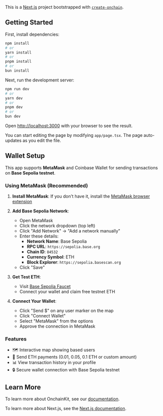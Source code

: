 This is a [Next.js](https://nextjs.org) project bootstrapped with [`create-onchain`](https://www.npmjs.com/package/create-onchain).


## Getting Started

First, install dependencies:

```bash
npm install
# or
yarn install
# or
pnpm install
# or
bun install
```

Next, run the development server:

```bash
npm run dev
# or
yarn dev
# or
pnpm dev
# or
bun dev
```

Open [http://localhost:3000](http://localhost:3000) with your browser to see the result.

You can start editing the page by modifying `app/page.tsx`. The page auto-updates as you edit the file.

## Wallet Setup

This app supports **MetaMask** and Coinbase Wallet for sending transactions on **Base Sepolia testnet**.

### Using MetaMask (Recommended)

1. **Install MetaMask**: If you don't have it, install the [MetaMask browser extension](https://metamask.io/download/)

2. **Add Base Sepolia Network**:
   - Open MetaMask
   - Click the network dropdown (top left)
   - Click "Add Network" → "Add a network manually"
   - Enter these details:
     - **Network Name**: Base Sepolia
     - **RPC URL**: `https://sepolia.base.org`
     - **Chain ID**: `84532`
     - **Currency Symbol**: ETH
     - **Block Explorer**: `https://sepolia.basescan.org`
   - Click "Save"

3. **Get Test ETH**:
   - Visit [Base Sepolia Faucet](https://www.coinbase.com/faucets/base-ethereum-goerli-faucet)
   - Connect your wallet and claim free testnet ETH

4. **Connect Your Wallet**:
   - Click "Send $" on any user marker on the map
   - Click "Connect Wallet"
   - Select "MetaMask" from the options
   - Approve the connection in MetaMask

### Features
- 🗺️ Interactive map showing based users
- 💸 Send ETH payments (0.01, 0.05, 0.1 ETH or custom amount)
- 📊 View transaction history in your profile
- 🔒 Secure wallet connection with Base Sepolia testnet

## Learn More

To learn more about OnchainKit, see our [documentation](https://docs.base.org/onchainkit).

To learn more about Next.js, see the [Next.js documentation](https://nextjs.org/docs).
